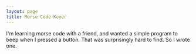 ```yaml
---
layout: page
title: Morse Code Keyer
---
```


I'm learning morse code with a friend, and wanted a simple program to beep when 
I pressed a button. That was surprisingly hard to find. So I wrote one.

<div id="keyer"></div>
<script type="text/javascript" src="morse.js"></script>
<script type="text/javascript">
  document.addEventListener("DOMContentLoaded",makeWidget(document.getElementById("keyer")))
</script>
